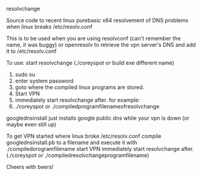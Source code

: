 resolvchange

Source code to recent linux purebasic x64 resolvement of DNS problems when linux breaks /etc/resolv.conf

This is to be used when you are using resolvconf (can't remember the name, it was buggy)
or openresolv to retrieve the vpn server's DNS and add it to /etc/resolv.conf

To use: start resolvchange (./coreyspot or build exe different name) 

1. sudo su
2. enter system password
3. goto where the compiled linux programs are stored.
4. Start VPN
5. immediately start resolvchange after. 
for example:
6. ./coreyspot or ./compiledprogramfilenameofresolvchange

googlednsinstall just installs google public dns while your vpn is down (or maybe even still up)

To get VPN started where linux broke /etc/resolv.conf
compile googlednsinstall.pb to a filename and execute it with ./compiledorogramfilename
start VPN
immediately start resolvchange after. (./coreyspot or ./compiledresolvchangeprogramfilename)

Cheers with beers!
